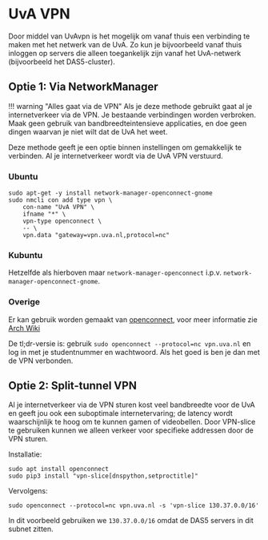 # UvA VPN

Door middel van UvAvpn is het mogelijk om vanaf thuis een verbinding te maken met het netwerk van de UvA. Zo kun je bijvoorbeeld vanaf thuis inloggen op servers die alleen toegankelijk zijn vanaf het UvA-netwerk (bijvoorbeeld het DAS5-cluster).

## Optie 1: Via NetworkManager

!!! warning "Alles gaat via de VPN"
    Als je deze methode gebruikt gaat al je internetverkeer via de VPN. Je bestaande verbindingen worden verbroken. Maak geen gebruik van bandbreedteintensieve applicaties, en doe geen dingen waarvan je niet wilt dat de UvA het weet.

Deze methode geeft je een optie binnen instellingen om gemakkelijk te verbinden. Al je internetverkeer wordt via de UvA VPN verstuurd.

### Ubuntu

```
sudo apt-get -y install network-manager-openconnect-gnome
sudo nmcli con add type vpn \
    con-name "UvA VPN" \
    ifname "*" \
    vpn-type openconnect \
    -- \
    vpn.data "gateway=vpn.uva.nl,protocol=nc"
```

### Kubuntu

Hetzelfde als hierboven maar `network-manager-openconnect` i.p.v. `network-manager-openconnect-gnome`.

### Overige
Er kan gebruik worden gemaakt van [openconnect](http://www.infradead.org/openconnect/index.html), voor meer informatie zie [Arch Wiki](https://wiki.archlinux.org/index.php/OpenConnect)

De tl;dr-versie is: gebruik `sudo openconnect --protocol=nc vpn.uva.nl` en log in met je studentnummer en wachtwoord. Als het goed is ben je dan met de VPN verbonden.

## Optie 2: Split-tunnel VPN

Al je internetverkeer via de VPN sturen kost veel bandbreedte voor de UvA en geeft jou ook een suboptimale internetervaring; de latency wordt waarschijnlijk te hoog om te kunnen gamen of videobellen. Door VPN-slice te gebruiken kunnen we alleen verkeer voor specifieke addressen door de VPN sturen.

Installatie:
```
sudo apt install openconnect
sudo pip3 install "vpn-slice[dnspython,setproctitle]"
```

Vervolgens:
```
sudo openconnect --protocol=nc vpn.uva.nl -s 'vpn-slice 130.37.0.0/16'
```

In dit voorbeeld gebruiken we `130.37.0.0/16` omdat de DAS5 servers in dit subnet zitten.